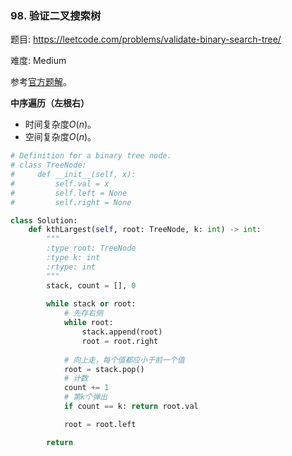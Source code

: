 ### 98. 验证二叉搜索树

题目:
<https://leetcode.com/problems/validate-binary-search-tree/>


难度:   Medium

参考[官方题解](https://leetcode-cn.com/problems/validate-binary-search-tree/solution/yan-zheng-er-cha-sou-suo-shu-by-leetcode/)。


**中序遍历（左根右）**

- 时间复杂度$O(n)$。
- 空间复杂度$O(n)$。

```python
# Definition for a binary tree node.
# class TreeNode:
#     def __init__(self, x):
#         self.val = x
#         self.left = None
#         self.right = None

class Solution:
    def kthLargest(self, root: TreeNode, k: int) -> int:
        """
        :type root: TreeNode
        :type k: int
        :rtype: int
        """
        stack, count = [], 0
        
        while stack or root:
            # 先存右侧
            while root:
                stack.append(root)
                root = root.right
            
            # 向上走，每个值都应小于前一个值
            root = stack.pop()
            # 计数
            count += 1
            # 第k个弹出
            if count == k: return root.val

            root = root.left

        return 
```


